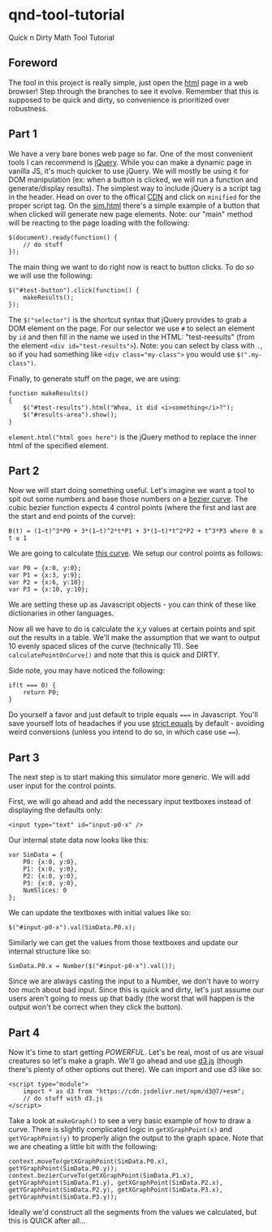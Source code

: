 # qnd-tool-tutorial
Quick n Dirty Math Tool Tutorial

## Foreword
The tool in this project is really simple, just open the [html](./sim.html) page in a web browser!  Step through the branches to see it evolve.  Remember that this is supposed to be quick and dirty, so convenience is prioritized over robustness.

## Part 1
We have a very bare bones web page so far.  One of the most convenient tools I can recommend is [jQuery](https://jquery.com/).  While you can make a dynamic page in vanilla JS, it's much quicker to use jQuery.  We will mostly be using it for DOM manipulation (ex: when a button is clicked, we will run a function and generate/display results).  The simplest way to include jQuery is a script tag in the header.  Head on over to the offical [CDN](https://releases.jquery.com/) and click on `minified` for the proper script tag.  On the [sim.html](./sim.html) there's a simple example of a button that when clicked will generate new page elements.  Note: our "main" method will be reacting to the page loading with the following:
```
$(document).ready(function() {
    // do stuff
});
```

The main thing we want to do right now is react to button clicks.  To do so we will use the following:
```
$("#test-button").click(function() {
    makeResults();
});
```
The `$("selector")` is the shortcut syntax that jQuery provides to grab a DOM element on the page.  For our selector we use `#` to select an element by `id` and then fill in the name we used in the HTML: "test-reesults" (from the element `<div id="test-results">`).  Note: you can select by class with `.`, so if you had something like `<div class="my-class">` you would use `$(".my-class")`.

Finally, to generate stuff on the page, we are using:
```
function makeResults()
{
    $("#test-results").html("Whoa, it did <i>something</i>?");
    $("#results-area").show();
}
```
`element.html("html goes here")` is the jQuery method to replace the inner html of the specified element.

## Part 2
Now we will start doing something useful.  Let's imagine we want a tool to spit out some numbers and base those numbers on a [bezier curve](https://en.wikipedia.org/wiki/B%C3%A9zier_curve).  The cubic bezier function expects 4 control points (where the first and last are the start and end points of the curve):
```
B(t) = (1−t)^3*P0 + 3*(1−t)^2*t*P1 + 3*(1−t)*t^2*P2 + t^3*P3 where 0 ≤ t ≤ 1
```
We are going to calculate [this curve](https://www.desmos.com/calculator/yxgjpzx162).  We setup our control points as follows:
```
var P0 = {x:0, y:0};
var P1 = {x:3, y:9};
var P2 = {x:6, y:10};
var P3 = {x:10, y:10};
```
We are setting these up as Javascript objects - you can think of these like dictionaries in other languages.

Now all we have to do is calculate the x,y values at certain points and spit out the results in a table.  We'll make the assumption that we want to output 10 evenly spaced slices of the curve (technically 11).  See `calculatePointOnCurve()` and note that this is quick and DIRTY.

Side note, you may have noticed the following:
```
if(t === 0) {
    return P0;
}
```
Do yourself a favor and just default to triple equals `===` in Javascript.  You'll save yourself lots of headaches if you use [strict equals](https://developer.mozilla.org/en-US/docs/Web/JavaScript/Reference/Operators/Strict_equality) by default - avoiding weird conversions (unless you intend to do so, in which case use `==`).

## Part 3
The next step is to start making this simulator more generic.  We will add user input for the control points.

First, we will go ahead and add the necessary input textboxes instead of displaying the defaults only:
```
<input type="text" id="input-p0-x" />
```

Our internal state data now looks like this:
```
var SimData = {
	P0: {x:0, y:0},
	P1: {x:0, y:0},
	P2: {x:0, y:0},
	P3: {x:0, y:0},
	NumSlices: 0
};
```
We can update the textboxes with initial values like so:
```
$("#input-p0-x").val(SimData.P0.x);
```
Similarly we can get the values from those textboxes and update our internal structure like so:
```
SimData.P0.x = Number($("#input-p0-x").val());
```
Since we are always casting the input to a Number, we don't have to worry _too_ much about bad input.  Since this is quick and dirty, let's just assume our users aren't going to mess up that badly (the worst that will happen is the output won't be correct when they click the button).

## Part 4
Now it's time to start getting _POWERFUL_.  Let's be real, most of us are visual creatures so let's make a graph.  We'll go ahead and use [d3.js](https://d3js.org/) (though there's plenty of other options out there).  We can import and use d3 like so:
```
<script type="module">
	import * as d3 from "https://cdn.jsdelivr.net/npm/d3@7/+esm";
	// do stuff with d3.js
</script>
```

Take a look at `makeGraph()` to see a very basic example of how to draw a curve.  There is slightly complicated logic in `getXGraphPoint(x)` and `getYGraphPoint(y)` to properly align the output to the graph space.
Note that we are cheating a little bit with the following:
```
context.moveTo(getXGraphPoint(SimData.P0.x), getYGraphPoint(SimData.P0.y));
context.bezierCurveTo(getXGraphPoint(SimData.P1.x), getYGraphPoint(SimData.P1.y), getXGraphPoint(SimData.P2.x), getYGraphPoint(SimData.P2.y), getXGraphPoint(SimData.P3.x), getYGraphPoint(SimData.P3.y));
```
Ideally we'd construct all the segments from the values we calculated, but this is QUICK after all...
